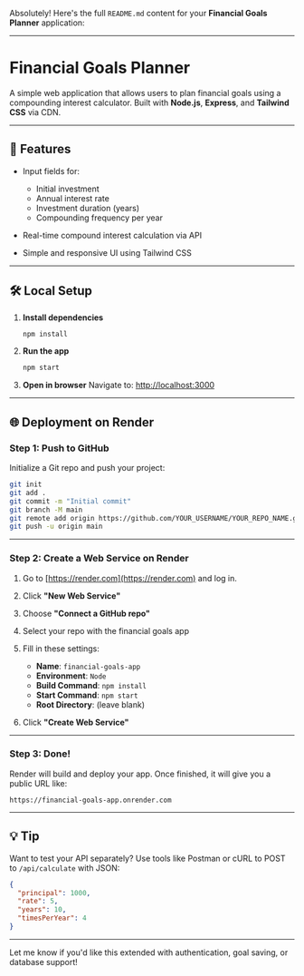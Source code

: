 Absolutely! Here's the full `README.md` content for your **Financial Goals Planner** application:

---

# Financial Goals Planner

A simple web application that allows users to plan financial goals using a compounding interest calculator. Built with **Node.js**, **Express**, and **Tailwind CSS** via CDN.

---

## 🚀 Features

* Input fields for:

  * Initial investment
  * Annual interest rate
  * Investment duration (years)
  * Compounding frequency per year
* Real-time compound interest calculation via API
* Simple and responsive UI using Tailwind CSS

---

## 🛠 Local Setup

1. **Install dependencies**

   ```bash
   npm install
   ```

2. **Run the app**

   ```bash
   npm start
   ```

3. **Open in browser**
   Navigate to: [http://localhost:3000](http://localhost:3000)

---

## 🌐 Deployment on Render

### Step 1: Push to GitHub

Initialize a Git repo and push your project:

```bash
git init
git add .
git commit -m "Initial commit"
git branch -M main
git remote add origin https://github.com/YOUR_USERNAME/YOUR_REPO_NAME.git
git push -u origin main
```

---

### Step 2: Create a Web Service on Render

1. Go to [https://render.com](https://render.com) and log in.
2. Click **"New Web Service"**
3. Choose **"Connect a GitHub repo"**
4. Select your repo with the financial goals app
5. Fill in these settings:

   * **Name**: `financial-goals-app`
   * **Environment**: `Node`
   * **Build Command**: `npm install`
   * **Start Command**: `npm start`
   * **Root Directory**: (leave blank)
6. Click **"Create Web Service"**

---

### Step 3: Done!

Render will build and deploy your app. Once finished, it will give you a public URL like:

```
https://financial-goals-app.onrender.com
```

---

## 💡 Tip

Want to test your API separately? Use tools like Postman or cURL to POST to `/api/calculate` with JSON:

```json
{
  "principal": 1000,
  "rate": 5,
  "years": 10,
  "timesPerYear": 4
}
```

---

Let me know if you'd like this extended with authentication, goal saving, or database support!
